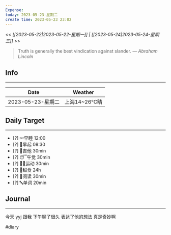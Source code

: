 ```yaml
---
Expense: 
today: 2023-05-23-星期二
create time: 2023-05-23 23:02
---
```


<< *[[2023-05-22|2023-05-22-星期一]] | [[2023-05-24|2023-05-24-星期三]]* >>


> Truth is generally the best vindication against slander.
> — <cite>Abraham Lincoln</cite>


## Info
***
| Date        | Weather      | 
| ----------- | ------------ |
| 2023-05-23-星期二 |  上海14~26℃晴 |


## Daily Target 
***
- [?] 💤早睡   12:00
- [?] 🌅早起    08:30
- [?] 🎵吉他    30min
- [?] 😴午觉    30min
- [?] 🏃‍♀️运动    30min  
- [?] 🚫甜食    24h
- [?] 📖阅读    30min 
- [?] 🔤单词    20min    


##  Journal
***
今天 yyj 跟我
下午聊了很久
表达了他的想法
真是奇妙啊



#diary